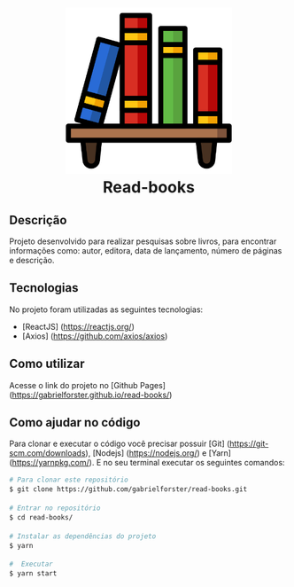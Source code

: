 <h1 align="center">
  <img src="./public/logo.svg" width="300px" />
  <br>
  Read-books
</h1>

## Descrição
Projeto desenvolvido para realizar pesquisas sobre livros, para encontrar informações como: autor, editora, data de lançamento, número de páginas e descrição.

## Tecnologias
No projeto foram utilizadas as seguintes tecnologias:
   - [ReactJS] (https://reactjs.org/) 
   - [Axios] (https://github.com/axios/axios)

## Como utilizar 
Acesse o link do projeto no [Github Pages] (https://gabrielforster.github.io/read-books/)

## Como ajudar no código
Para clonar e executar o código você precisar possuir [Git] (https://git-scm.com/downloads), [Nodejs] (https://nodejs.org/) e [Yarn] (https://yarnpkg.com/).
E no seu terminal executar os seguintes comandos: 

```bash
# Para clonar este repositório
$ git clone https://github.com/gabrielforster/read-books.git

# Entrar no repositório
$ cd read-books/

# Instalar as dependências do projeto
$ yarn

#  Executar
$ yarn start
```
